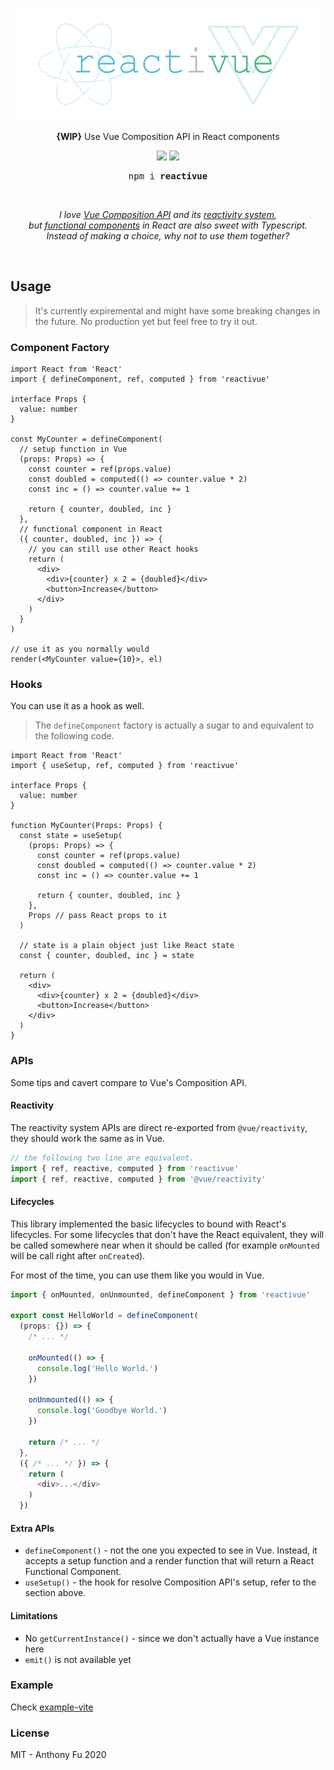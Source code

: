 <p align="center">
<img src="./screenshots/logo.svg" height="180"/></p>

<p align="center"><b>{WIP}</b> Use Vue Composition API in React components</p>

<p align="center">
<a href="https://www.npmjs.com/package/reactivue"><img src="https://badgen.net/npm/v/reactivue?color=53c2df&label"/></a>
<a href="https://bundlephobia.com/result?p=reactivue@latest"><img src="https://badgen.net/bundlephobia/minzip/reactivue?color=40b983&label"/></a>
</p>


<pre align="center">
npm i <b>reactivue</b>
</pre>

<br/>

<p align="center"><em>I love <a href="https://v3.vuejs.org/guide/composition-api-introduction.html" target="_blank">Vue Composition API</a> and its <a href="https://v3.vuejs.org/guide/reactivity.html" target="_blank">reactivity system</a>, <br>but <a href="https://reactjs.org/docs/components-and-props.html" target="_blank">functional components</a> in React are also sweet with Typescript. <br>Instead of making a choice, why not to use them together?</em></p>

<br/>


## Usage

> It's currently expiremental and might have some breaking changes in the future. No production yet but feel free to try it out.

### Component Factory

```tsx
import React from 'React'
import { defineComponent, ref, computed } from 'reactivue'

interface Props {
  value: number
}

const MyCounter = defineComponent(
  // setup function in Vue
  (props: Props) => {
    const counter = ref(props.value)
    const doubled = computed(() => counter.value * 2)
    const inc = () => counter.value += 1

    return { counter, doubled, inc }
  },
  // functional component in React
  ({ counter, doubled, inc }) => {
    // you can still use other React hooks
    return (
      <div>
        <div>{counter} x 2 = {doubled}</div>
        <button>Increase</button>
      </div>
    )
  }
)

// use it as you normally would
render(<MyCounter value={10}>, el)
```

### Hooks

You can use it as a hook as well.

> The `defineComponent` factory is actually a sugar to and equivalent to the following code.


```tsx
import React from 'React'
import { useSetup, ref, computed } from 'reactivue'

interface Props {
  value: number
}

function MyCounter(Props: Props) {
  const state = useSetup(
    (props: Props) => {
      const counter = ref(props.value)
      const doubled = computed(() => counter.value * 2)
      const inc = () => counter.value += 1

      return { counter, doubled, inc }
    },
    Props // pass React props to it
  )

  // state is a plain object just like React state
  const { counter, doubled, inc } = state

  return (
    <div>
      <div>{counter} x 2 = {doubled}</div>
      <button>Increase</button>
    </div>
  )
}
```


### APIs

Some tips and cavert compare to Vue's Composition API.

#### Reactivity

The reactivity system APIs are direct re-exported from `@vue/reactivity`, they should work the same as in Vue.

````ts
// the following two line are equivalent.
import { ref, reactive, computed } from 'reactivue'
import { ref, reactive, computed } from '@vue/reactivity'
````

#### Lifecycles

This library implemented the basic lifecycles to bound with React's lifecycles. For some lifecycles that don't have the React equivalent, they will be called somewhere near when it should be called (for example `onMounted` will be call right after `onCreated`).

For most of the time, you can use them like you would in Vue.

````ts
import { onMounted, onUnmounted, defineComponent } from 'reactivue'

export const HelloWorld = defineComponent(
  (props: {}) => {
    /* ... */
    
    onMounted(() => {
      console.log('Hello World.')
    })

    onUnmounted(() => {
      console.log('Goodbye World.')
    })

    return /* ... */
  },
  ({ /* ... */ }) => {
    return (
      <div>...</div>
    )
  })

````

#### Extra APIs

- `defineComponent()` - not the one you expected to see in Vue. Instead, it accepts a setup function and a render function that will return a React Functional Component.
- `useSetup()` - the hook for resolve Composition API's setup, refer to the section above.


#### Limitations

- No `getCurrentInstance()` - since we don't actually have a Vue instance here
- `emit()` is not available yet

### Example

Check [example-vite](./packages/example-vite)

### License

MIT - Anthony Fu 2020
